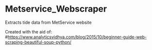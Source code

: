 # Metservice_Webscraper
Extracts tide data from MetService website

Created with the aid of: 
#https://www.analyticsvidhya.com/blog/2015/10/beginner-guide-web-scraping-beautiful-soup-python/